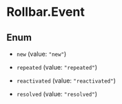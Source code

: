 # Rollbar.Event

## Enum


* `new` (value: `"new"`)

* `repeated` (value: `"repeated"`)

* `reactivated` (value: `"reactivated"`)

* `resolved` (value: `"resolved"`)



